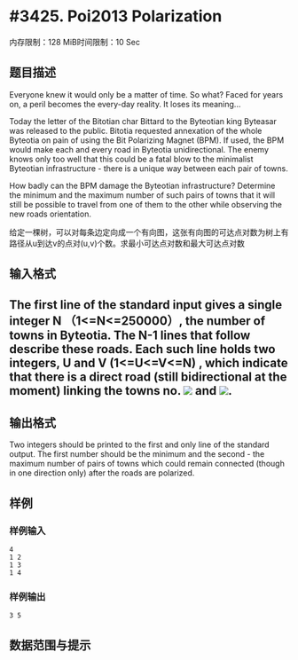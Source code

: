 # #3425. Poi2013 Polarization

内存限制：128 MiB时间限制：10 Sec

## 题目描述

Everyone knew it would only be a matter of time. So what? Faced for years on, a peril becomes the every-day reality. It loses its meaning...

Today the letter of the Bitotian char Bittard to the Byteotian king Byteasar was released to the public. Bitotia requested annexation of the whole Byteotia on pain of using the Bit Polarizing Magnet (BPM). If used, the BPM would make each and every road in Byteotia unidirectional. The enemy knows only too well that this could be a fatal blow to the minimalist Byteotian infrastructure - there is a unique way between each pair of towns.

How badly can the BPM damage the Byteotian infrastructure? Determine the minimum and the maximum number of such pairs of towns that it will still be possible to travel from one of them to the other while observing the new roads orientation.

给定一棵树，可以对每条边定向成一个有向图，这张有向图的可达点对数为树上有路径从u到达v的点对(u,v)个数。求最小可达点对数和最大可达点对数

## 输入格式

## The first line of the standard input gives a single integer N （1<=N<=250000）, the number of towns in Byteotia. The N-1 lines that follow describe these roads. Each such line holds two integers, U  and V (1<=U<=V<=N) , which indicate that there is a direct road (still bidirectional at the moment) linking the towns no. ![](file:///C:/DOCUME~1/ADMINI~1/LOCALS~1/Temp/msohtml1/01/clip_image001.gif) and ![](file:///C:/DOCUME~1/ADMINI~1/LOCALS~1/Temp/msohtml1/01/clip_image002.gif).

## 输出格式

Two integers should be printed to the first and only line of the standard output. The first number should be the minimum and the second - the maximum number of pairs of towns which could remain connected (though in one direction only) after the roads are polarized.

## 样例

### 样例输入

    
    4
    1 2
    1 3
    1 4
    
    

### 样例输出

    
    
    3 5
    

## 数据范围与提示
